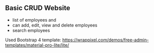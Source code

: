 ## Basic CRUD Website

- list of employees and 
- can add, edit, view and delete employees
- search employees

Used Bootstrap 4 template: https://wrappixel.com/demos/free-admin-templates/material-pro-lite/lite/

